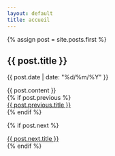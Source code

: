 ```yaml
---
layout: default
title: accueil
---
```


{% assign post = site.posts.first %}

<section class="post">
  <h1>{{ post.title }}</h1>
  <p class="post-meta">{{ post.date | date: "%d/%m/%Y" }}</p>
  {{ post.content }}
</section>
 
<div class="pagination">
  {% if post.previous %}
  <div class="left">
    <a class="pagination-item" href="{{ post.previous.url }}">
      {{ post.previous.title }}
    </a>
  </div>
  {% endif %}

  {% if post.next %}
  <div class="right">
    <a class="pagination-item" href="{{ post.next.url }}">
      {{ post.next.title }}
    </a>
  </div>
  {% endif %}
</div>
